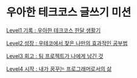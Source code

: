# 우아한 테크코스 글쓰기 미션

[Level1 기록 : 우아한 테크코스 한달 생활기](https://github.com/ulimy/woowa-writing-4/blob/ulimy/Level1_기록/우아한테크코스한달생활기.md)

[Level2 성장 : 우테코에서 찾은 나만의 효과적인 공부법](https://github.com/ulimy/woowa-writing-4/blob/ulimy/Level2_성장/우테코에서찾은나만의효과적인공부법.md)

[Level3 회고 : 팀 프로젝트가 나에게 남긴 것](https://github.com/ulimy/woowa-writing-4/blob/ulimy/Level3_회고/팀프로젝트가나에게남긴것.md)

[Level4 시작 :  내가 꿈꾸는 프로그래머로서의 삶](https://github.com/ulimy/woowa-writing-4/blob/ulimy/Level4_시작/내가꿈꾸는프로그래머로서의삶.md)
